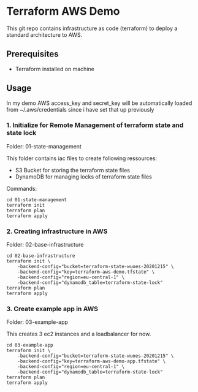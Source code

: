 # Terraform AWS Demo

This git repo contains infrastructure as code (terraform) to deploy a standard architecture to AWS.

## Prerequisites

- Terraform installed on machine

## Usage

In my demo AWS access_key and secret_key will be automatically loaded from ~/.aws/credentials since i have set that up previously

### 1. Initialize for Remote Management of terraform state and state lock
Folder: 01-state-management

This folder contains iac files to create following ressources:
- S3 Bucket for storing the terraform state files
- DynamoDB for managing locks of terraform state files

Commands:
```
cd 01-state-management
terraform init
terraform plan
terraform apply
```

### 2. Creating infrastructure in AWS
Folder: 02-base-infrastructure

```
cd 02-base-infrastructure
terraform init \
    -backend-config="bucket=terraform-state-wuoes-20201215" \
    -backend-config="key=terraform-aws-demo.tfstate" \
    -backend-config="region=eu-central-1" \
    -backend-config="dynamodb_table=terraform-state-lock"
terraform plan
terraform apply
```

### 3. Create example app in AWS
Folder: 03-example-app

This creates 3 ec2 instances and a loadbalancer for now.

```
cd 03-example-app
terraform init \
    -backend-config="bucket=terraform-state-wuoes-20201215" \
    -backend-config="key=terraform-aws-demo-app.tfstate" \
    -backend-config="region=eu-central-1" \
    -backend-config="dynamodb_table=terraform-state-lock"
terraform plan
terraform apply
```